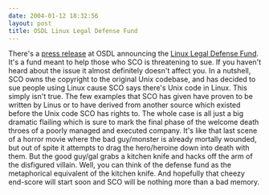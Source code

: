```yaml
---
date: 2004-01-12 18:32:56
layout: post
title: OSDL Linux Legal Defense Fund
---
```


There's a [press release](http://www.osdl.org/newsroom/press_releases/2004/2004_01_12_beaverton.html) at OSDL announcing the [Linux Legal Defense Fund](http://www.osdl.org/about_osdl/legal/lldf/lldf_description.html). It's a fund meant to help those who SCO is threatening to sue. If you haven't heard about the issue it almost definitely doesn't affect you. In a nutshell, SCO owns the copyright to the original Unix codebase, and has decided to sue people using Linux cause SCO says there's Unix code in Linux. This simply isn't true. The few examples that SCO has given have proven to be written by Linus or to have derived from another source which existed before the Unix code SCO has rights to. The whole case is all just a big dramatic flailing which is sure to mark the final phase of the welcome death throes of a poorly managed and executed company. It's like that last scene of a horror movie where the bad guy/monster is already mortally wounded, but out of spite it attempts to drag the hero/heroine down into death with them. But the good guy/gal grabs a kitchen knife and hacks off the arm of the disfigured villain. Well, you can think of the defense fund as the metaphorical equivalent of the kitchen knife. And hopefully that cheezy end-score will start soon and SCO will be nothing more than a bad memory. 

